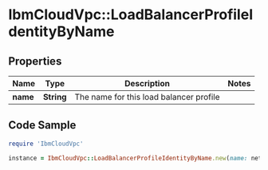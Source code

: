 # IbmCloudVpc::LoadBalancerProfileIdentityByName

## Properties

Name | Type | Description | Notes
------------ | ------------- | ------------- | -------------
**name** | **String** | The name for this load balancer profile | 

## Code Sample

```ruby
require 'IbmCloudVpc'

instance = IbmCloudVpc::LoadBalancerProfileIdentityByName.new(name: network-fixed)
```


